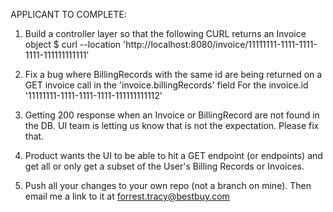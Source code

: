 
APPLICANT TO COMPLETE:

1. Build a controller layer so that the following CURL returns an Invoice object
   $ curl --location 'http://localhost:8080/invoice/11111111-1111-1111-1111-111111111111'

2. Fix a bug where BillingRecords with the same id are being returned on a GET invoice call in the 'invoice.billingRecords' field
   For the invoice.id '11111111-1111-1111-1111-111111111112'

3. Getting 200 response when an Invoice or BillingRecord are not found in the DB.
   UI team is letting us know that is not the expectation. Please fix that.

4. Product wants the UI to be able to hit a GET endpoint (or endpoints) and get all or only get a subset of the User's Billing Records or Invoices.

5. Push all your changes to your own repo (not a branch on mine). Then email me a link to it at forrest.tracy@bestbuy.com